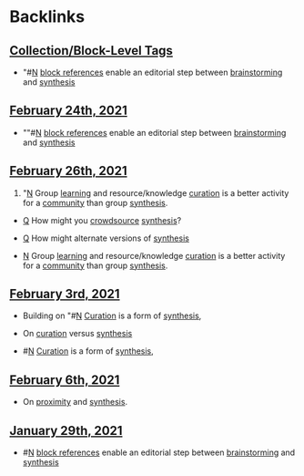 
# Backlinks
## [Collection/Block-Level Tags](<Collection/Block-Level Tags.md>)
- "#[N](<N.md>) [block references](<block references.md>) enable an editorial step between [brainstorming](<brainstorming.md>) and [synthesis](<synthesis.md>)

## [February 24th, 2021](<February 24th, 2021.md>)
- ""#[N](<N.md>) [block references](<block references.md>) enable an editorial step between [brainstorming](<brainstorming.md>) and [synthesis](<synthesis.md>)

## [February 26th, 2021](<February 26th, 2021.md>)
1. "[N](<N.md>) Group [learning](<learning.md>) and resource/knowledge [curation](<curation.md>) is a better activity for a [community](<community.md>) than group [synthesis](<synthesis.md>).

- [Q](<Q.md>) How might you [crowdsource]([crowdsourcing](<crowdsourcing.md>)) [synthesis](<synthesis.md>)?

- [Q](<Q.md>) How might alternate versions of [synthesis](<synthesis.md>)

- [N](<N.md>) Group [learning](<learning.md>) and resource/knowledge [curation](<curation.md>) is a better activity for a [community](<community.md>) than group [synthesis](<synthesis.md>).

## [February 3rd, 2021](<February 3rd, 2021.md>)
- Building on "#[N](<N.md>) [Curation]([curation](<curation.md>)) is a form of [synthesis](<synthesis.md>),

- On [curation](<curation.md>) versus [synthesis](<synthesis.md>)

- #[N](<N.md>) [Curation]([curation](<curation.md>)) is a form of [synthesis](<synthesis.md>),

## [February 6th, 2021](<February 6th, 2021.md>)
- On [proximity](<proximity.md>) and [synthesis](<synthesis.md>).

## [January 29th, 2021](<January 29th, 2021.md>)
- #[N](<N.md>) [block references](<block references.md>) enable an editorial step between [brainstorming](<brainstorming.md>) and [synthesis](<synthesis.md>)

